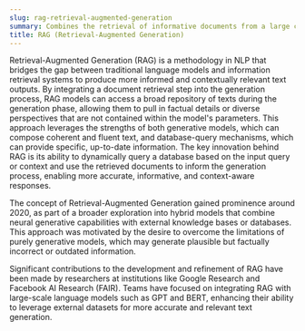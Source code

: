 ```yaml
---
slug: rag-retrieval-augmented-generation
summary: Combines the retrieval of informative documents from a large corpus with the generative capabilities of neural models to enhance language model responses with real-world knowledge.
title: RAG (Retrieval-Augmented Generation)
---
```


Retrieval-Augmented Generation (RAG) is a methodology in NLP that bridges the gap between traditional language models and information retrieval systems to produce more informed and contextually relevant text outputs. By integrating a document retrieval step into the generation process, RAG models can access a broad repository of texts during the generation phase, allowing them to pull in factual details or diverse perspectives that are not contained within the model's parameters. This approach leverages the strengths of both generative models, which can compose coherent and fluent text, and database-query mechanisms, which can provide specific, up-to-date information. The key innovation behind RAG is its ability to dynamically query a database based on the input query or context and use the retrieved documents to inform the generation process, enabling more accurate, informative, and context-aware responses.

The concept of Retrieval-Augmented Generation gained prominence around 2020, as part of a broader exploration into hybrid models that combine neural generative capabilities with external knowledge bases or databases. This approach was motivated by the desire to overcome the limitations of purely generative models, which may generate plausible but factually incorrect or outdated information.

Significant contributions to the development and refinement of RAG have been made by researchers at institutions like Google Research and Facebook AI Research (FAIR). Teams have focused on integrating RAG with large-scale language models such as GPT and BERT, enhancing their ability to leverage external datasets for more accurate and relevant text generation.